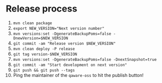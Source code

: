 # Release process

1. `mvn clean package`
1. `export NEW_VERSION="Next version number"`
1. `mvn versions:set -DgenerateBackupPoms=false -DnewVersion=$NEW_VERSION`
1. `git commit -am "Release version $NEW_VERSION"`
1. `mvn clean deploy -P release`
1. `git tag version-$NEW_VERSION`
1. `mvn versions:set -DgenerateBackupPoms=false -DnextSnapshot=true`
1. `git commit -am "Start development on next version"`
1. `git push && git push --tags`
1. Ping the maintainer of the `qaware-oss` to hit the publish button!
